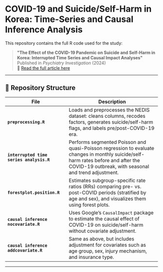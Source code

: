 # COVID-19 and Suicide/Self-Harm in Korea: Time-Series and Causal Inference Analysis

This repository contains the full R code used for the study:

> **"The Effect of the COVID-19 Pandemic on Suicide and Self-Harm in Korea: Interrupted Time Series and Causal Impact Analyses"**  
> Published in *Psychiatry Investigation* (2024)  
> 🔗 [Read the full article here](https://www.psychiatryinvestigation.org/m/journal/view.php?number=1798)

---

## 📁 Repository Structure

| File | Description |
|------|-------------|
| **`preprocessing.R`** | Loads and preprocesses the NEDIS dataset: cleans columns, recodes factors, generates suicide/self-harm flags, and labels pre/post-COVID-19 era. |
| **`interrupted time series analysis.R`** | Performs segmented Poisson and quasi-Poisson regression to evaluate changes in monthly suicide/self-harm rates before and after the COVID-19 outbreak, with seasonal and trend adjustment. |
| **`forestplot.position.R`** | Estimates subgroup-specific rate ratios (RRs) comparing pre- vs. post-COVID periods (stratified by age and sex), and visualizes them using forest plots. |
| **`causal inference nocovariate.R`** | Uses Google’s `CausalImpact` package to estimate the causal effect of COVID-19 on suicide/self-harm without covariate adjustment. |
| **`causal inference addcovariate.R`** | Same as above, but includes adjustment for covariates such as age group, sex, injury mechanism, and insurance type. |

---

